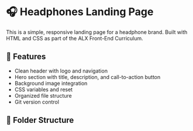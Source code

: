 # 🎧 Headphones Landing Page

This is a simple, responsive landing page for a headphone brand. Built with HTML and CSS as part of the ALX Front-End Curriculum.

## 🌟 Features

- Clean header with logo and navigation
- Hero section with title, description, and call-to-action button
- Background image integration
- CSS variables and reset
- Organized file structure
- Git version control

## 📁 Folder Structure

